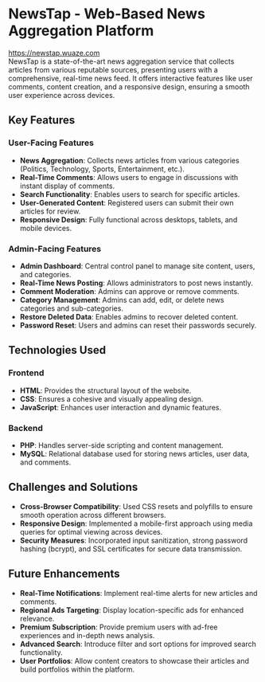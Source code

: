 # NewsTap - Web-Based News Aggregation Platform
https://newstap.wuaze.com<br>
NewsTap is a state-of-the-art news aggregation service that collects articles from various reputable sources, presenting users with a comprehensive, real-time news feed. It offers interactive features like user comments, content creation, and a responsive design, ensuring a smooth user experience across devices.

## Key Features

### User-Facing Features
- **News Aggregation**: Collects news articles from various categories (Politics, Technology, Sports, Entertainment, etc.).
- **Real-Time Comments**: Allows users to engage in discussions with instant display of comments.
- **Search Functionality**: Enables users to search for specific articles.
- **User-Generated Content**: Registered users can submit their own articles for review.
- **Responsive Design**: Fully functional across desktops, tablets, and mobile devices.

### Admin-Facing Features
- **Admin Dashboard**: Central control panel to manage site content, users, and categories.
- **Real-Time News Posting**: Allows administrators to post news instantly.
- **Comment Moderation**: Admins can approve or remove comments.
- **Category Management**: Admins can add, edit, or delete news categories and sub-categories.
- **Restore Deleted Data**: Enables admins to recover deleted content.
- **Password Reset**: Users and admins can reset their passwords securely.

## Technologies Used

### Frontend
- **HTML**: Provides the structural layout of the website.
- **CSS**: Ensures a cohesive and visually appealing design.
- **JavaScript**: Enhances user interaction and dynamic features.

### Backend
- **PHP**: Handles server-side scripting and content management.
- **MySQL**: Relational database used for storing news articles, user data, and comments.

## Challenges and Solutions
- **Cross-Browser Compatibility**: Used CSS resets and polyfills to ensure smooth operation across different browsers.
- **Responsive Design**: Implemented a mobile-first approach using media queries for optimal viewing across devices.
- **Security Measures**: Incorporated input sanitization, strong password hashing (bcrypt), and SSL certificates for secure data transmission.

## Future Enhancements
- **Real-Time Notifications**: Implement real-time alerts for new articles and comments.
- **Regional Ads Targeting**: Display location-specific ads for enhanced relevance.
- **Premium Subscription**: Provide premium users with ad-free experiences and in-depth news analysis.
- **Advanced Search**: Introduce filter and sort options for improved search functionality.
- **User Portfolios**: Allow content creators to showcase their articles and build portfolios within the platform.

